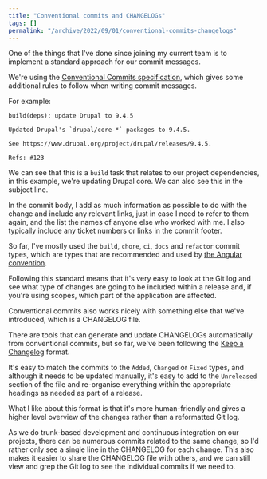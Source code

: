 ```yaml
---
title: "Conventional commits and CHANGELOGs"
tags: []
permalink: "/archive/2022/09/01/conventional-commits-changelogs"
---
```


One of the things that I've done since joining my current team is to implement a standard approach for our commit messages.

We're using the [Conventional Commits specification](https://www.conventionalcommits.org), which gives some additional rules to follow when writing commit messages.

For example:

```
build(deps): update Drupal to 9.4.5

Updated Drupal's `drupal/core-*` packages to 9.4.5.

See https://www.drupal.org/project/drupal/releases/9.4.5.

Refs: #123
```

We can see that this is a `build` task that relates to our project dependencies, in this example, we're updating Drupal core. We can also see this in the subject line.

In the commit body, I add as much information as possible to do with the change and include any relevant links, just in case I need to refer to them again, and the list the names of anyone else who worked with me. I also typically include any ticket numbers or links in the commit footer.

So far, I've mostly used the `build`, `chore`, `ci`, `docs` and `refactor` commit types, which are types that are recommended and used by [the Angular convention](https://github.com/angular/angular/blob/22b96b9/CONTRIBUTING.md#-commit-message-guidelines).

Following this standard means that it's very easy to look at the Git log and see what type of changes are going to be included within a release and, if you're using scopes, which part of the application are affected.

Conventional commits also works nicely with something else that we've introduced, which is a CHANGELOG file.

There are tools that can generate and update CHANGELOGs automatically from conventional commits, but so far, we've been following the [Keep a Changelog](https://keepachangelog.com) format.

It's easy to match the commits to the `Added`, `Changed` or `Fixed` types, and although it needs to be updated manually, it's easy to add to the `Unreleased` section of the file and re-organise everything within the appropriate headings as needed as part of a release.

What I like about this format is that it's more human-friendly and gives a higher level overview of the changes rather than a reformatted Git log.

As we do trunk-based development and continuous integration on our projects, there can be numerous commits related to the same change, so I'd rather only see a single line in the CHANGELOG for each change. This also makes it easier to share the CHANGELOG file with others, and we can still view and grep the Git log to see the individual commits if we need to.

